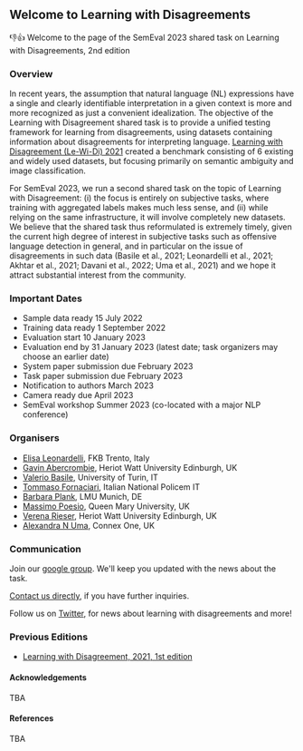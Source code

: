 ## Welcome to Learning with Disagreements 

👎👍 Welcome to the page of the SemEval 2023 shared task on Learning with Disagreements, 2nd edition 


### Overview

In recent years, the assumption that natural language (NL) expressions have a single and clearly identifiable interpretation in a given context is more and more recognized as just a convenient idealization. The objective of the Learning with Disagreement shared task is to provide a unified testing framework for learning from disagreements, using datasets containing information about disagreements for interpreting language. [Learning with Disagreement (Le-Wi-Di) 2021](https://sites.google.com/view/semeval2021-task12)  created a benchmark consisting of 6 existing and widely used datasets, but focusing primarily on semantic ambiguity and image classification. 

For SemEval 2023, we run a second shared task on the topic of Learning with Disagreement: (i) the focus is entirely on subjective tasks, where training with aggregated labels makes much less sense, and (ii) while relying on the same infrastructure, it will involve completely new datasets. We believe that the shared task thus reformulated is extremely timely, given the current high degree of interest in subjective tasks such as offensive language detection in general, and in particular on the issue of disagreements in such data (Basile et al., 2021; Leonardelli et al., 2021; Akhtar et al., 2021; Davani et al., 2022; Uma et al., 2021) and we hope it attract substantial interest from the community.

### Important Dates

- Sample data ready 15 July 2022
- Training data ready 1 September 2022
- Evaluation start 10 January 2023
- Evaluation end by 31 January 2023 (latest date; task organizers may choose an earlier date)
- System paper submission due February 2023
- Task paper submission due February 2023
- Notification to authors March 2023
- Camera ready due April 2023
- SemEval workshop Summer 2023 (co-located with a major NLP conference)

### Organisers

- [Elisa Leonardelli](https://dh.fbk.eu/author/elisa/), FKB Trento, Italy
- [Gavin Abercrombie](https://gavinabercrombie.github.io/), Heriot Watt University Edinburgh, UK
- [Valerio Basile](https://valeriobasile.github.io/), University of Turin, IT
- [Tommaso Fornaciari](https://fornaciari.netlify.app/), Italian National Policem IT
- [Barbara Plank](https://bplank.github.io/), LMU Munich, DE
- [Massimo Poesio](https://sites.google.com/view/massimo-poesio), Queen Mary University, UK
- [Verena Rieser](https://sites.google.com/site/verenateresarieser/home), Heriot Watt University Edinburgh, UK
- [Alexandra N Uma](https://www.semanticscholar.org/author/Alexandra-Uma/51229008), Connex One, UK

### Communication


Join our [google group](https://groups.google.com/g/le-wi-di-semeval2023_participants). We'll keep you updated with the news about the task.

[Contact us directly](mailto:le-wi-di-semeval2023_contactus@googlegroups.com), if you have further inquiries.

Follow us on [Twitter](https://twitter.com/LeWiDi_Sem2023), for news about learning with disagreements and more!

### Previous Editions 

- [Learning with Disagreement, 2021, 1st edition](https://sites.google.com/view/semeval2021-task12) 

#### Acknowledgements

TBA

#### References

TBA
